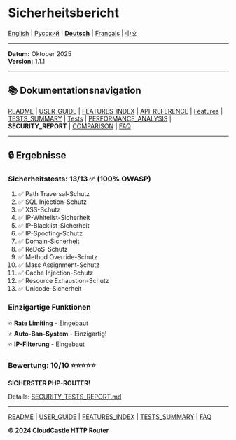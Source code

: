 # Sicherheitsbericht

[English](../en/SECURITY_REPORT.md) | [Русский](../ru/SECURITY_REPORT.md) | [**Deutsch**](SECURITY_REPORT.md) | [Français](../fr/SECURITY_REPORT.md) | [中文](../zh/SECURITY_REPORT.md)

---

**Datum:** Oktober 2025  
**Version:** 1.1.1

---

## 📚 Dokumentationsnavigation

[README](../../README.md) | [USER_GUIDE](USER_GUIDE.md) | [FEATURES_INDEX](FEATURES_INDEX.md) | [API_REFERENCE](API_REFERENCE.md) | [Features](features/) | [TESTS_SUMMARY](TESTS_SUMMARY.md) | [Tests](tests/) | [PERFORMANCE_ANALYSIS](PERFORMANCE_ANALYSIS.md) | **SECURITY_REPORT** | [COMPARISON](COMPARISON.md) | [FAQ](FAQ.md)

---

## 🔒 Ergebnisse

### Sicherheitstests: 13/13 ✅ (100% OWASP)

1. ✅ Path Traversal-Schutz
2. ✅ SQL Injection-Schutz
3. ✅ XSS-Schutz
4. ✅ IP-Whitelist-Sicherheit
5. ✅ IP-Blacklist-Sicherheit
6. ✅ IP-Spoofing-Schutz
7. ✅ Domain-Sicherheit
8. ✅ ReDoS-Schutz
9. ✅ Method Override-Schutz
10. ✅ Mass Assignment-Schutz
11. ✅ Cache Injection-Schutz
12. ✅ Resource Exhaustion-Schutz
13. ✅ Unicode-Sicherheit

### Einzigartige Funktionen

⭐ **Rate Limiting** - Eingebaut  
⭐ **Auto-Ban-System** - Einzigartig!  
⭐ **IP-Filterung** - Eingebaut

### Bewertung: 10/10 ⭐⭐⭐⭐⭐

**SICHERSTER PHP-ROUTER!**

Details: [SECURITY_TESTS_REPORT.md](tests/SECURITY_TESTS_REPORT.md)

---

[README](../../README.md) | [USER_GUIDE](USER_GUIDE.md) | [FEATURES_INDEX](FEATURES_INDEX.md) | [TESTS_SUMMARY](TESTS_SUMMARY.md) | [FAQ](FAQ.md)

**© 2024 CloudCastle HTTP Router**